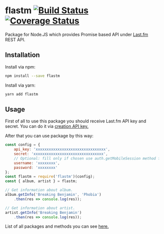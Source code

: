 # flastm [![Build Status](https://travis-ci.org/sumthief/flastm.svg?branch=master)](https://travis-ci.org/sumthief/flastm) [![Coverage Status](https://coveralls.io/repos/github/sumthief/flastm/badge.svg?branch=master)](https://coveralls.io/github/sumthief/flastm?branch=master)

Package for Node.JS which provides Promise based API under [Last.fm](https://www.last.fm/api/intro)
REST API.

## Installation

Install via npm:

```bash
npm install --save flastm
```

Install via yarn:

```bash
yarn add flastm
```

## Usage

First of all to use this package you should receive Last.fm API key and secret. You can do it via [creation API key.](https://www.last.fm/api/account/create)

After that you can use package by this way:

```javascript
const config = {
    api_key: 'xxxxxxxxxxxxxxxxxxxxxxxxxxxxxxxx',
    secret: 'xxxxxxxxxxxxxxxxxxxxxxxxxxxxxxxx',
    // Optional: fill only if chosen use auth.getMobileSession method for authorization.
    username: 'xxxxxxxx',
    password: 'xxxxxxxx'
};
const flastm = require('flastm')(config);
const { album, artist } = flastm;

// Get information about album.
album.getInfo('Breaking Benjamin', 'Phobia')
    .then(res => console.log(res));

// Get information about artist.
artist.getInfo('Breaking Benjamin')
    .then(res => console.log(res));
```

List of all packages and methods you can see [here.](https://github.com/sumthief/flastm/blob/master/DOCUMENTATION.md)
